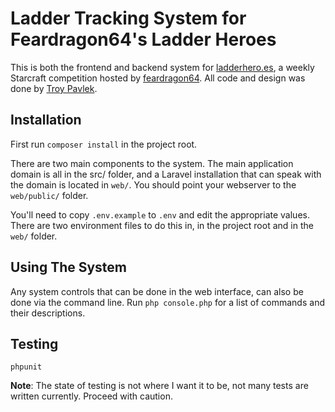 Ladder Tracking System for Feardragon64's Ladder Heroes
==========================================================

This is both the frontend and backend system for [ladderhero.es](http://ladderhero.es), a weekly Starcraft competition
hosted by [feardragon64](https://twitter.com/feardragon64). All code and design was done by [Troy Pavlek](https://twitter.com/troypavlek).

Installation
--------------

First run `composer install` in the project root.

There are two main components to the system. The main application domain is all in the src/ folder, and a Laravel installation
that can speak with the domain is located in `web/`. You should point your webserver to the `web/public/` folder.

You'll need to copy `.env.example` to `.env` and edit the appropriate values. There are two environment files to do this
in, in the project root and in the `web/` folder.

Using The System
-----------------

Any system controls that can be done in the web interface, can also be done via the command line. Run `php console.php` for
a list of commands and their descriptions.

Testing
---------

```
phpunit
```

**Note**: The state of testing is not where I want it to be, not many tests are written currently. Proceed with caution.
